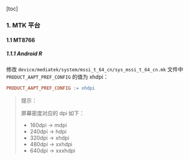 [toc]

### 1. MTK 平台

#### 1.1 MT8766

##### 1.1.1 Android R

修改 `device/mediatek/system/mssi_t_64_cn/sys_mssi_t_64_cn.mk` 文件中 `PRODUCT_AAPT_PREF_CONFIG` 的值为 xhdpi：

```makefile
PRODUCT_AAPT_PREF_CONFIG := xhdpi
```

> 提示：
>
> 屏幕密度对应的 dpi 如下：
>
> + 160dpi -> mdpi
> + 240dpi -> hdpi
> + 320dpi -> xhdpi
> + 480dpi -> xxhdpi
> + 640dpi -> xxxhdpi

